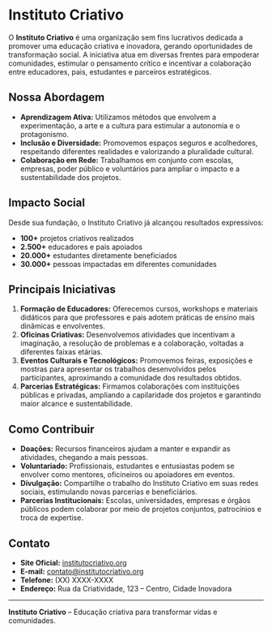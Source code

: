 # Instituto Criativo

O **Instituto Criativo** é uma organização sem fins lucrativos dedicada a promover uma educação criativa e inovadora, gerando oportunidades de transformação social. A iniciativa atua em diversas frentes para empoderar comunidades, estimular o pensamento crítico e incentivar a colaboração entre educadores, pais, estudantes e parceiros estratégicos.

## Nossa Abordagem

- **Aprendizagem Ativa:** Utilizamos métodos que envolvem a experimentação, a arte e a cultura para estimular a autonomia e o protagonismo.
- **Inclusão e Diversidade:** Promovemos espaços seguros e acolhedores, respeitando diferentes realidades e valorizando a pluralidade cultural.
- **Colaboração em Rede:** Trabalhamos em conjunto com escolas, empresas, poder público e voluntários para ampliar o impacto e a sustentabilidade dos projetos.

## Impacto Social

Desde sua fundação, o Instituto Criativo já alcançou resultados expressivos:
- **100+** projetos criativos realizados  
- **2.500+** educadores e pais apoiados  
- **20.000+** estudantes diretamente beneficiados  
- **30.000+** pessoas impactadas em diferentes comunidades

## Principais Iniciativas

1. **Formação de Educadores:** Oferecemos cursos, workshops e materiais didáticos para que professores e pais adotem práticas de ensino mais dinâmicas e envolventes.  
2. **Oficinas Criativas:** Desenvolvemos atividades que incentivam a imaginação, a resolução de problemas e a colaboração, voltadas a diferentes faixas etárias.  
3. **Eventos Culturais e Tecnológicos:** Promovemos feiras, exposições e mostras para apresentar os trabalhos desenvolvidos pelos participantes, aproximando a comunidade dos resultados obtidos.  
4. **Parcerias Estratégicas:** Firmamos colaborações com instituições públicas e privadas, ampliando a capilaridade dos projetos e garantindo maior alcance e sustentabilidade.

## Como Contribuir

- **Doações:** Recursos financeiros ajudam a manter e expandir as atividades, chegando a mais pessoas.  
- **Voluntariado:** Profissionais, estudantes e entusiastas podem se envolver como mentores, oficineiros ou apoiadores em eventos.  
- **Divulgação:** Compartilhe o trabalho do Instituto Criativo em suas redes sociais, estimulando novas parcerias e beneficiários.  
- **Parcerias Institucionais:** Escolas, universidades, empresas e órgãos públicos podem colaborar por meio de projetos conjuntos, patrocínios e troca de expertise.

## Contato

- **Site Oficial:** [institutocriativo.org](#)  
- **E-mail:** contato@institutocriativo.org  
- **Telefone:** (XX) XXXX-XXXX  
- **Endereço:** Rua da Criatividade, 123 – Centro, Cidade Inovadora

---

**Instituto Criativo** – Educação criativa para transformar vidas e comunidades.
